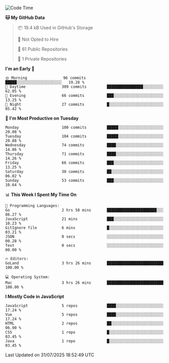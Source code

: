 <!--START_SECTION:waka-->
![Code Time](http://img.shields.io/badge/Code%20Time-1%2C483%20hrs%2050%20mins-blue)

**🐱 My GitHub Data** 

> 📦 19.4 kB Used in GitHub's Storage 
 > 
> 🚫 Not Opted to Hire
 > 
> 📜 61 Public Repositories 
 > 
> 🔑 1 Private Repositories 
 > 
**I'm an Early 🐤** 

```text
🌞 Morning                96 commits          █████░░░░░░░░░░░░░░░░░░░░   19.28 % 
🌆 Daytime                309 commits         ████████████████░░░░░░░░░   62.05 % 
🌃 Evening                66 commits          ███░░░░░░░░░░░░░░░░░░░░░░   13.25 % 
🌙 Night                  27 commits          █░░░░░░░░░░░░░░░░░░░░░░░░   05.42 % 
```
📅 **I'm Most Productive on Tuesday** 

```text
Monday                   100 commits         █████░░░░░░░░░░░░░░░░░░░░   20.08 % 
Tuesday                  104 commits         █████░░░░░░░░░░░░░░░░░░░░   20.88 % 
Wednesday                74 commits          ████░░░░░░░░░░░░░░░░░░░░░   14.86 % 
Thursday                 71 commits          ████░░░░░░░░░░░░░░░░░░░░░   14.26 % 
Friday                   66 commits          ███░░░░░░░░░░░░░░░░░░░░░░   13.25 % 
Saturday                 30 commits          ██░░░░░░░░░░░░░░░░░░░░░░░   06.02 % 
Sunday                   53 commits          ███░░░░░░░░░░░░░░░░░░░░░░   10.64 % 
```


📊 **This Week I Spent My Time On** 

```text
💬 Programming Languages: 
Go                       2 hrs 58 mins       ██████████████████████░░░   86.27 % 
JavaScript               21 mins             ███░░░░░░░░░░░░░░░░░░░░░░   10.23 % 
GitIgnore file           6 mins              █░░░░░░░░░░░░░░░░░░░░░░░░   03.21 % 
JSON                     0 secs              ░░░░░░░░░░░░░░░░░░░░░░░░░   00.28 % 
Text                     0 secs              ░░░░░░░░░░░░░░░░░░░░░░░░░   00.00 % 

🔥 Editors: 
GoLand                   3 hrs 26 mins       █████████████████████████   100.00 % 

💻 Operating System: 
Mac                      3 hrs 26 mins       █████████████████████████   100.00 % 
```

**I Mostly Code in JavaScript** 

```text
JavaScript               5 repos             ████░░░░░░░░░░░░░░░░░░░░░   17.24 % 
Vue                      5 repos             ████░░░░░░░░░░░░░░░░░░░░░   17.24 % 
HTML                     2 repos             ██░░░░░░░░░░░░░░░░░░░░░░░   06.90 % 
CSS                      1 repo              █░░░░░░░░░░░░░░░░░░░░░░░░   03.45 % 
Java                     1 repo              █░░░░░░░░░░░░░░░░░░░░░░░░   03.45 % 
```




 Last Updated on 31/07/2025 18:52:49 UTC
<!--END_SECTION:waka-->
